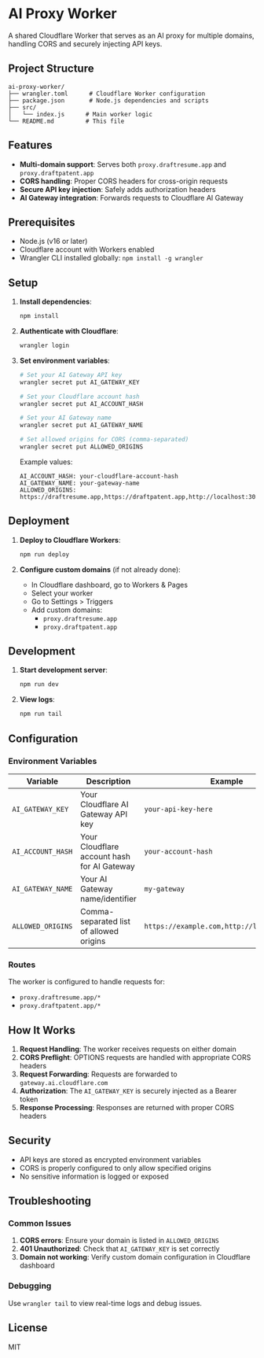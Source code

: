 # AI Proxy Worker

A shared Cloudflare Worker that serves as an AI proxy for multiple domains, handling CORS and securely injecting API keys.

## Project Structure

```
ai-proxy-worker/
├── wrangler.toml      # Cloudflare Worker configuration
├── package.json       # Node.js dependencies and scripts
├── src/
│   └── index.js      # Main worker logic
└── README.md         # This file
```

## Features

- **Multi-domain support**: Serves both `proxy.draftresume.app` and `proxy.draftpatent.app`
- **CORS handling**: Proper CORS headers for cross-origin requests
- **Secure API key injection**: Safely adds authorization headers
- **AI Gateway integration**: Forwards requests to Cloudflare AI Gateway

## Prerequisites

- Node.js (v16 or later)
- Cloudflare account with Workers enabled
- Wrangler CLI installed globally: `npm install -g wrangler`

## Setup

1. **Install dependencies**:
   ```bash
   npm install
   ```

2. **Authenticate with Cloudflare**:
   ```bash
   wrangler login
   ```

3. **Set environment variables**:
   ```bash
   # Set your AI Gateway API key
   wrangler secret put AI_GATEWAY_KEY

   # Set your Cloudflare account hash
   wrangler secret put AI_ACCOUNT_HASH

   # Set your AI Gateway name
   wrangler secret put AI_GATEWAY_NAME

   # Set allowed origins for CORS (comma-separated)
   wrangler secret put ALLOWED_ORIGINS
   ```

   Example values:
   ```
   AI_ACCOUNT_HASH: your-cloudflare-account-hash
   AI_GATEWAY_NAME: your-gateway-name
   ALLOWED_ORIGINS: https://draftresume.app,https://draftpatent.app,http://localhost:3000
   ```

## Deployment

1. **Deploy to Cloudflare Workers**:
   ```bash
   npm run deploy
   ```

2. **Configure custom domains** (if not already done):
   - In Cloudflare dashboard, go to Workers & Pages
   - Select your worker
   - Go to Settings > Triggers
   - Add custom domains:
     - `proxy.draftresume.app`
     - `proxy.draftpatent.app`

## Development

1. **Start development server**:
   ```bash
   npm run dev
   ```

2. **View logs**:
   ```bash
   npm run tail
   ```

## Configuration

### Environment Variables

| Variable | Description | Example |
|----------|-------------|---------|
| `AI_GATEWAY_KEY` | Your Cloudflare AI Gateway API key | `your-api-key-here` |
| `AI_ACCOUNT_HASH` | Your Cloudflare account hash for AI Gateway | `your-account-hash` |
| `AI_GATEWAY_NAME` | Your AI Gateway name/identifier | `my-gateway` |
| `ALLOWED_ORIGINS` | Comma-separated list of allowed origins | `https://example.com,http://localhost:3000` |

### Routes

The worker is configured to handle requests for:
- `proxy.draftresume.app/*`
- `proxy.draftpatent.app/*`

## How It Works

1. **Request Handling**: The worker receives requests on either domain
2. **CORS Preflight**: OPTIONS requests are handled with appropriate CORS headers
3. **Request Forwarding**: Requests are forwarded to `gateway.ai.cloudflare.com`
4. **Authorization**: The `AI_GATEWAY_KEY` is securely injected as a Bearer token
5. **Response Processing**: Responses are returned with proper CORS headers

## Security

- API keys are stored as encrypted environment variables
- CORS is properly configured to only allow specified origins
- No sensitive information is logged or exposed

## Troubleshooting

### Common Issues

1. **CORS errors**: Ensure your domain is listed in `ALLOWED_ORIGINS`
2. **401 Unauthorized**: Check that `AI_GATEWAY_KEY` is set correctly
3. **Domain not working**: Verify custom domain configuration in Cloudflare dashboard

### Debugging

Use `wrangler tail` to view real-time logs and debug issues.

## License

MIT